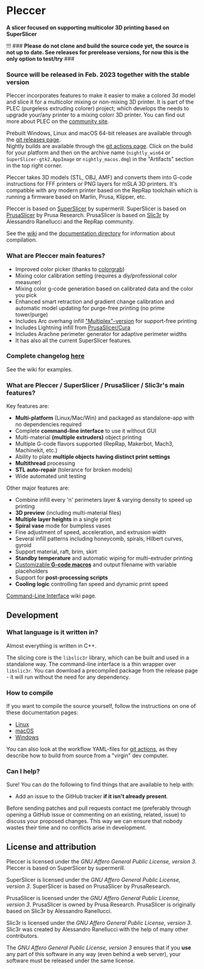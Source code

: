 # Pleccer

**A slicer focused on supporting multicolor 3D printing based on SuperSlicer**

!!! ### **Please do not clone and build the source code yet, the source is not up to date. See releases for prerelease versions, for now this is the only option to test/try** ###

### **Source will be released in Feb. 2023 together with the stable version** ###

Pleccer incorporates features to make it easier to make a colored 3d model and slice it for a multicolor mixing or non-mixing 3D printer. It is part of the PLEC (purgeless extruding colorer) project; which develops the needs to upgrade your/any printer to a mixing colorr 3D printer. You can find out more about PLEC on the [community site](https://plec.community).

Prebuilt Windows, Linux and macOS 64-bit releases are available through the [git releases page](https://github.com/rvmn/Pleccer/releases).  
Nightly builds are available through the [git actions page](https://github.com/rvmn/Pleccer/actions). Click on the build for your platform and then on the archive name (`nightly_win64` or `SuperSlicer-gtk2.AppImage` or `nightly_macos.dmg`) in the "Artifacts" section in the top right corner.

Pleccer takes 3D models (STL, OBJ, AMF) and converts them into G-code
instructions for FFF printers or PNG layers for mSLA 3D printers. It's compatible with any modern printer based on the RepRap toolchain which is running a firmware based on Marlin, Prusa, Klipper, etc.

Pleccer is based on [SuperSlicer](https://github.com/supermerill/SuperSlicer) by supermerill.
SuperSlicer is based on [PrusaSlicer](https://github.com/prusa3d/PrusaSlicer) by Prusa Research.
PrusaSlicer is based on [Slic3r](https://github.com/Slic3r/Slic3r) by Alessandro Ranellucci and the RepRap community.

See the [wiki](https://github.com/rvmn/Pleccer/wiki) and
the [documentation directory](doc/) for information about compilation.

### What are Pleccer main features?

* Improved color picker (thanks to [colorgrab](https://github.com/nielssp/colorgrab))
* Mixing color calibration setting (requires a diy/professional color measurer)
* Mixing color g-code generation based on calibrated data and the color you pick
* Enhanced smart retraction and gradient change calibration and automatic model updating for purge-free printing (no prime tower/purge)
* Includes Arc overhang infill ["Multiplex"-version](https://github.com/stmcculloch/arc-overhang/issues/10) for support-free printing
* Includes Lightning infill from [PrusaSlicer/Cura](https://blog.prusa3d.com/prusaslicer-2-5-is-here-new-perimeter-generator-step-file-support-lightning-infill-and-more_70562/)
* Includes Arachne perimeter generator for adaptive perimeter widths
* It has also all the current SuperSlicer features.

### Complete changelog [here](https://github.com/rvmn/Pleccer/wiki)

See the wiki for examples.

### What are Pleccer / SuperSlicer / PrusaSlicer / Slic3r's main features?

Key features are:

* **Multi-platform** (Linux/Mac/Win) and packaged as standalone-app with no dependencies required
* Complete **command-line interface** to use it without GUI
* Multi-material **(multiple extruders)** object printing
* Multiple G-code flavors supported (RepRap, Makerbot, Mach3, Machinekit, etc.)
* Ability to plate **multiple objects having distinct print settings**
* **Multithread** processing
* **STL auto-repair** (tolerance for broken models)
* Wide automated unit testing

Other major features are:

* Combine infill every 'n' perimeters layer & varying density to speed up printing
* **3D preview** (including multi-material files)
* **Multiple layer heights** in a single print
* **Spiral vase** mode for bumpless vases
* Fine adjustment of speed, acceleration, and extrusion width
* Several infill patterns including honeycomb, spirals, Hilbert curves, gyroid
* Support material, raft, brim, skirt
* **Standby temperature** and automatic wiping for multi-extruder printing
* [Customizable **G-code macros**](https://github.com/prusa3d/PrusaSlicer/wiki/Slic3r-Prusa-Edition-Macro-Language) and output filename with variable placeholders
* Support for **post-processing scripts**
* **Cooling logic** controlling fan speed and dynamic print speed

[Command-Line Interface](https://github.com/prusa3d/PrusaSlicer/wiki/Command-Line-Interface) wiki page.

## Development

### What language is it written in?

Almost everything is written in C++.

The slicing core is the `libslic3r` library, which can be built and used in a standalone way.
The command-line interface is a thin wrapper over `libslic3r`.
You can download a precompiled package from the release page - it will run without the need for any dependency.

### How to compile

If you want to compile the source yourself, follow the instructions on one of
these documentation pages:
* [Linux](doc/How%20to%20build%20-%20Linux%20et%20al.md)
* [macOS](doc/How%20to%20build%20-%20Mac%20OS.md)
* [Windows](doc/How%20to%20build%20-%20Windows.md)

You can also look at the workflow YAML-files for [git actions](https://github.com/supermerill/Slic3r/tree/master/.github/workflows), as they describe how to build from source from a "virgin" dev computer.

### Can I help?

Sure! You can do the following to find things that are available to help with:
* Add an issue to the GitHub tracker **if it isn't already present**.

Before sending patches and pull requests contact me (preferably through opening a GitHub issue or commenting on an existing, related, issue) to discuss your proposed
changes. This way we can ensure that nobody wastes their time and no conflicts arise in development.

## License and attribution
Pleccer is licensed under the _GNU Affero General Public License, version 3_.
Pleccer is based on SuperSlicer by supermerill.

SuperSlicer is licensed under the _GNU Affero General Public License, version 3_.
SuperSlicer is based on PrusaSlicer by PrusaResearch.

PrusaSlicer is licensed under the _GNU Affero General Public License, version 3_.
PrusaSlicer is owned by Prusa Research.
PrusaSlicer is originally based on Slic3r by Alessandro Ranellucci.

Slic3r is licensed under the _GNU Affero General Public License, version 3_.
Slic3r was created by Alessandro Ranellucci with the help of many other contributors.

The _GNU Affero General Public License, version 3_ ensures that if you **use** any part of this software in any way (even behind a web server), your software must be released under the same license.
